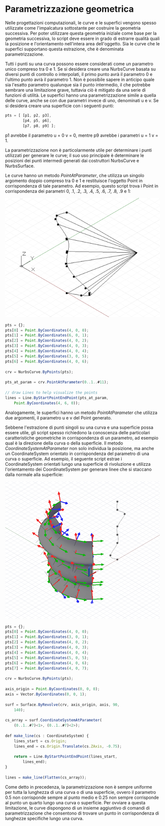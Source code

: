 # Parametrizzazione geometrica

Nelle progettazioni computazionali, le curve e le superfici vengono spesso utilizzate come l'impalcatura sottostante per costruire la geometria successiva. Per poter utilizzare questa geometria iniziale come base per la geometria successiva, lo script deve essere in grado di estrarre qualità quali la posizione e l'orientamento nell'intera area dell'oggetto. Sia le curve che le superfici supportano questa estrazione, che è denominata parametrizzazione.

Tutti i punti su una curva possono essere considerati come un parametro unico compreso tra 0 e 1. Se si desidera creare una NurbsCurve basata su diversi punti di controllo o interpolati, il primo punto avrà il parametro 0 e l'ultimo punto avrà il parametro 1. Non è possibile sapere in anticipo quale sia l'esatto parametro qualunque sia il punto intermedio, il che potrebbe sembrare una limitazione grave, tuttavia ciò è mitigato da una serie di funzioni di utilità. Le superfici hanno una parametrizzazione simile a quella delle curve, anche se con due parametri invece di uno, denominati u e v. Se si desidera creare una superficie con i seguenti punti:

```js
pts = [ [p1, p2, p3],
        [p4, p5, p6],
        [p7, p8, p9] ];
```

p1 avrebbe il parametro u = 0 v = 0, mentre p9 avrebbe i parametri u = 1 v = 1.

La parametrizzazione non è particolarmente utile per determinare i punti utilizzati per generare le curve; il suo uso principale è determinare le posizioni dei punti intermedi generati dai costruttori NurbsCurve e NurbsSurface.

Le curve hanno un metodo *PointAtParameter*, che utilizza un singolo argomento doppio compreso tra 0 e 1 e restituisce l'oggetto Point in corrispondenza di tale parametro. Ad esempio, questo script trova i Point in corrispondenza dei parametri 0, .1, .2, .3, .4, .5, .6, .7, .8, .9 e 1:

![](images/12-7/GeometricParameterization_01.png)

```js
pts = {};
pts[0] = Point.ByCoordinates(4, 0, 0);
pts[1] = Point.ByCoordinates(6, 0, 1);
pts[2] = Point.ByCoordinates(4, 0, 2);
pts[3] = Point.ByCoordinates(4, 0, 3);
pts[4] = Point.ByCoordinates(4, 0, 4);
pts[5] = Point.ByCoordinates(3, 0, 5);
pts[6] = Point.ByCoordinates(4, 0, 6);

crv = NurbsCurve.ByPoints(pts);

pts_at_param = crv.PointAtParameter(0..1..#11);

// draw Lines to help visualize the points
lines = Line.ByStartPointEndPoint(pts_at_param, 
    Point.ByCoordinates(4, 6, 0));
```

Analogamente, le superfici hanno un metodo *PointAtParameter* che utilizza due argomenti, il parametro u e v del Point generato.

Sebbene l'estrazione di punti singoli su una curva e una superficie possa essere utile, gli script spesso richiedono la conoscenza delle particolari caratteristiche geometriche in corrispondenza di un parametro, ad esempio qual è la direzione della curva o della superficie. Il metodo *CoordinateSystemAtParameter* non solo individua la posizione, ma anche un CoordinateSystem orientato in corrispondenza del parametro di una curva o superficie. Ad esempio, il seguente script estrae i CoordinateSystem orientati lungo una superficie di rivoluzione e utilizza l'orientamento dei CoordinateSystem per generare linee che si staccano dalla normale alla superficie:

![](images/12-7/GeometricParameterization_02.png)

```js
pts = {};
pts[0] = Point.ByCoordinates(4, 0, 0);
pts[1] = Point.ByCoordinates(3, 0, 1);
pts[2] = Point.ByCoordinates(4, 0, 2);
pts[3] = Point.ByCoordinates(4, 0, 3);
pts[4] = Point.ByCoordinates(4, 0, 4);
pts[5] = Point.ByCoordinates(5, 0, 5);
pts[6] = Point.ByCoordinates(4, 0, 6);
pts[7] = Point.ByCoordinates(4, 0, 7);

crv = NurbsCurve.ByPoints(pts);

axis_origin = Point.ByCoordinates(0, 0, 0);
axis = Vector.ByCoordinates(0, 0, 1);

surf = Surface.ByRevolve(crv, axis_origin, axis, 90,
    140);

cs_array = surf.CoordinateSystemAtParameter(
    (0..1..#7)<1>, (0..1..#7)<2>);

def make_line(cs : CoordinateSystem) { 
	lines_start = cs.Origin;
    lines_end = cs.Origin.Translate(cs.ZAxis, -0.75);
    
    return = Line.ByStartPointEndPoint(lines_start, 
        lines_end);
}

lines = make_line(Flatten(cs_array));
```

Come detto in precedenza, la parametrizzazione non è sempre uniforme per tutta la lunghezza di una curva o di una superficie, ovvero il parametro 0.5 non corrisponde sempre al punto medio e 0.25 non sempre corrisponde al punto un quarto lungo una curva o superficie. Per ovviare a questa limitazione, le curve dispongono di un insieme aggiuntivo di comandi di parametrizzazione che consentono di trovare un punto in corrispondenza di lunghezze specifiche lungo una curva.

